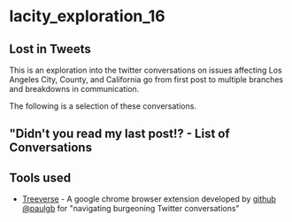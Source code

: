 # lacity_exploration_16

## Lost in Tweets

This is an exploration into the twitter conversations on issues affecting Los Angeles City, County, and California go from first post to multiple branches and breakdowns in communication.

The following is a selection of these conversations.

## "Didn't you read my last post!? - List of Conversations

## Tools used
* [Treeverse](https://github.com/paulgb/Treeverse/blob/master/README.md) - A google chrome browser extension developed by [github @paulgb](https://github.com/paulgb) for "navigating burgeoning Twitter conversations"
